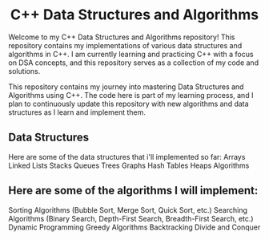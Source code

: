 <h1 align="center"> C++ Data Structures and Algorithms </h1>

Welcome to my C++ Data Structures and Algorithms repository! This repository contains my implementations of various data structures and algorithms in C++. I am currently learning and practicing C++ with a focus on DSA concepts, and this repository serves as a collection of my code and solutions.

This repository contains my journey into mastering Data Structures and Algorithms using C++. The code here is part of my learning process, and I plan to continuously update this repository with new algorithms and data structures as I learn and implement them.

## Data Structures
Here are some of the data structures that i'll implemented so far:
Arrays
Linked Lists
Stacks
Queues
Trees
Graphs
Hash Tables
Heaps
Algorithms

## Here are some of the algorithms I will implement:
Sorting Algorithms (Bubble Sort, Merge Sort, Quick Sort, etc.)
Searching Algorithms (Binary Search, Depth-First Search, Breadth-First Search, etc.)
Dynamic Programming
Greedy Algorithms
Backtracking
Divide and Conquer
